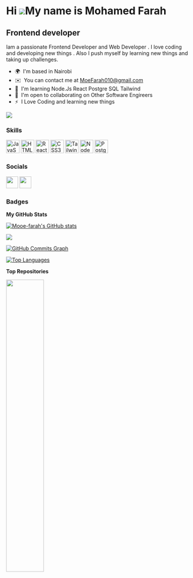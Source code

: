 Hi ![](https://user-images.githubusercontent.com/18350557/176309783-0785949b-9127-417c-8b55-ab5a4333674e.gif)My name is Mohamed Farah
=====================================================================================================================================

Frontend developer
------------------

Iam a passionate Frontend Developer and Web Developer . I love coding and developing new things . Also I push myself by learning new things and taking up challenges.

* 🌍  I'm based in Nairobi
* ✉️  You can contact me at [MoeFarah010@gmail.com](mailto:MoeFarah010@gmail.com)
* 🧠  I'm learning Node.Js React Postgre SQL Tailwind
* 🤝  I'm open to collaborating on Other Software Engireers
* ⚡  I Love Coding and learning new things

<a href="https://www.github.com/Mooe-farah" target="_blank" rel="noreferrer"><img
src="https://img.shields.io/github/followers/Mooe-farah?logo=github&style=for-the-badge&color=facc15&labelColor=1c1917" /></a>

### Skills

<p align="left">
<a href="https://developer.mozilla.org/en-US/docs/Web/JavaScript" target="_blank" rel="noreferrer"><img src="https://raw.githubusercontent.com/danielcranney/readme-generator/main/public/icons/skills/javascript-colored.svg" width="36" height="36" alt="JavaScript" /></a>
<a href="https://developer.mozilla.org/en-US/docs/Glossary/HTML5" target="_blank" rel="noreferrer"><img src="https://raw.githubusercontent.com/danielcranney/readme-generator/main/public/icons/skills/html5-colored.svg" width="36" height="36" alt="HTML5" /></a>
<a href="https://reactjs.org/" target="_blank" rel="noreferrer"><img src="https://raw.githubusercontent.com/danielcranney/readme-generator/main/public/icons/skills/react-colored.svg" width="36" height="36" alt="React" /></a>
<a href="https://www.w3.org/TR/CSS/#css" target="_blank" rel="noreferrer"><img src="https://raw.githubusercontent.com/danielcranney/readme-generator/main/public/icons/skills/css3-colored.svg" width="36" height="36" alt="CSS3" /></a>
<a href="https://tailwindcss.com/" target="_blank" rel="noreferrer"><img src="https://raw.githubusercontent.com/danielcranney/readme-generator/main/public/icons/skills/tailwindcss-colored.svg" width="36" height="36" alt="TailwindCSS" /></a>
<a href="https://nodejs.org/en/" target="_blank" rel="noreferrer"><img src="https://raw.githubusercontent.com/danielcranney/readme-generator/main/public/icons/skills/nodejs-colored.svg" width="36" height="36" alt="NodeJS" /></a>
<a href="https://www.postgresql.org/" target="_blank" rel="noreferrer"><img src="https://raw.githubusercontent.com/danielcranney/readme-generator/main/public/icons/skills/postgresql-colored.svg" width="36" height="36" alt="PostgreSQL" /></a>
</p>


### Socials

<p align="left"> <a href="https://www.github.com/Mooe-farah" target="_blank" rel="noreferrer"><img src="https://raw.githubusercontent.com/danielcranney/readme-generator/main/public/icons/socials/github.svg" width="32" height="32" /></a> <a href="https://www.linkedin.com/in/moe-farah-9a920119a/" target="_blank" rel="noreferrer"><img src="https://raw.githubusercontent.com/danielcranney/readme-generator/main/public/icons/socials/linkedin.svg" width="32" height="32" /></a></p>

### Badges

<b>My GitHub Stats</b>

<a href="http://www.github.com/Mooe-farah"><img src="https://github-readme-stats.vercel.app/api?username=Mooe-farah&show_icons=true&hide=&count_private=true&title_color=84cc16&text_color=ffffff&icon_color=facc15&bg_color=1c1917&hide_border=true&show_icons=true" alt="Mooe-farah's GitHub stats" /></a>

<a href="http://www.github.com/Mooe-farah"><img src="https://github-readme-streak-stats.herokuapp.com/?user=Mooe-farah&stroke=ffffff&background=1c1917&ring=84cc16&fire=84cc16&currStreakNum=ffffff&currStreakLabel=84cc16&sideNums=ffffff&sideLabels=ffffff&dates=ffffff&hide_border=true" /></a>

<a href="http://www.github.com/Mooe-farah"><img src="https://activity-graph.herokuapp.com/graph?username=Mooe-farah&bg_color=1c1917&color=ffffff&line=facc15&point=ffffff&area_color=1c1917&area=true&hide_border=true&custom_title=GitHub%20Commits%20Graph" alt="GitHub Commits Graph" /></a>

<a href="https://github.com/Mooe-farah" align="left"><img src="https://github-readme-stats.vercel.app/api/top-langs/?username=Mooe-farah&langs_count=10&title_color=84cc16&text_color=ffffff&icon_color=facc15&bg_color=1c1917&hide_border=true&locale=en&custom_title=Top%20%Languages" alt="Top Languages" /></a>

<b>Top Repositories</b>

<div width="100%" align="center"><a href="https://github.com/Mooe-farah/Navigation-menu" align="left"><img align="left" width="45%" src="https://github-readme-stats.vercel.app/api/pin/?username=Mooe-farah&repo=Navigation-menu&title_color=84cc16&text_color=ffffff&icon_color=facc15&bg_color=1c1917&hide_border=true&locale=en" /></a></div><br /><br /><br /><br /><br /><br /><br />
